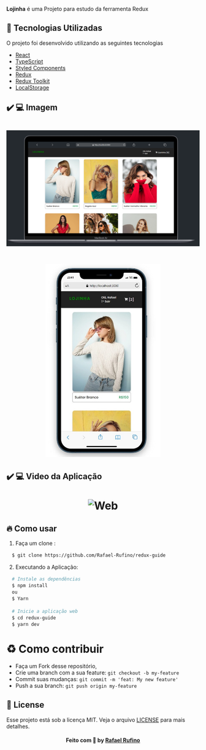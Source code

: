 

<strong>Lojinha</strong> é uma Projeto para estudo da ferramenta Redux 


<a id="tecnologias-utilizadas"></a>

## :rocket: Tecnologias Utilizadas

O projeto foi desenvolvido utilizando as seguintes tecnologias

- [React]()
- [TypeScript]()
- [Styled Components]()
- [Redux]()
- [Redux Toolkit]()
- [LocalStorage]()


## :heavy_check_mark: :computer: Imagem

<h1 align="center">
    <img alt="Web" src="./.github/desktop.png" width="900px">
</h1>

<h1 align="center">
    <img alt="Mobile" src="./.github/mobile.jpg" width="300px">
</h1>


## :heavy_check_mark: :computer: Video da Aplicação

<h1 align="center">
    <img alt="Web" src="./.github/video.gif" width="900px">
</h1>


<a id="como-usar"></a>

## :fire: Como usar
1. Faça um clone :

```sh
  $ git clone https://github.com/Rafael-Rufino/redux-guide
```

2. Executando a Aplicação:

```sh
  # Instale as dependências
  $ npm install 
  ou 
  $ Yarn

  # Inicie a aplicação web
  $ cd redux-guide
  $ yarn dev
```

<a id="como-contribuir"></a>


# :recycle: Como contribuir

- Faça um Fork desse repositório,
- Crie uma branch com a sua feature: `git checkout -b my-feature`
- Commit suas mudanças: `git commit -m 'feat: My new feature'`
- Push a sua branch: `git push origin my-feature`


## :memo: License

Esse projeto está sob a licença MIT. Veja o arquivo [LICENSE](LICENSE.md) para mais detalhes.

<h4 align="center">
    Feito com 💜 by <a href="https://www.linkedin.com/in/rafael-r-dos-santos/" target="_blank">Rafael Rufino</a>
</h4>



